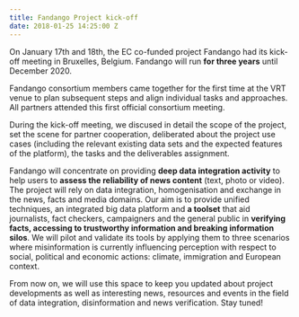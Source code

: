 ```yaml
---
title: Fandango Project kick-off
date: 2018-01-25 14:25:00 Z
---
```


On January 17th and 18th, the EC co-funded project Fandango had its kick-off meeting in Bruxelles, Belgium. Fandango will run **for three years** until December 2020.

Fandango consortium members came together for the first time at the VRT venue to plan subsequent steps and align individual tasks and approaches. All partners attended this first official consortium meeting. 

During the kick-off meeting, we discused in detail the scope of the project, set the scene for partner cooperation, deliberated about the project use cases (including the relevant existing data sets and the expected features of the platform), the tasks and the deliverables assignment.

Fandango will concentrate on providing **deep data integration activity** to help users to **assess the reliability of news content** (text, photo or video). The project will rely on data integration, homogenisation and exchange in the news, facts and media domains. Our aim is to provide unified techniques, an integrated big data platform and **a toolset** that aid journalists, fact checkers, campaigners and the general public in **verifying facts, accessing to trustworthy information and breaking information silos**. We will pilot and validate its tools by applying them to three scenarios where misinformation is currently influencing perception with respect to social, political and economic actions: climate, immigration and European context.

From now on, we will use this space to keep you updated about project developments as well as interesting news, resources and events in the field of data integration, disinformation and news verification. Stay tuned!